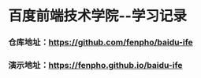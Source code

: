 # 百度前端技术学院--学习记录

### 仓库地址：https://github.com/fenpho/baidu-ife

### 演示地址：https://fenpho.github.io/baidu-ife